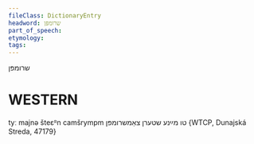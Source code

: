 ```yaml
---
fileClass: DictionaryEntry
headword: שרומפּן
part_of_speech: 
etymology: 
tags: 
---
```

שרומפּן

WESTERN
========

tyː majnə šteɛᴿn camšrympm טו מײַנע שטערן צאַמשרומפּן {WTCP, Dunajská Streda, 47179}
